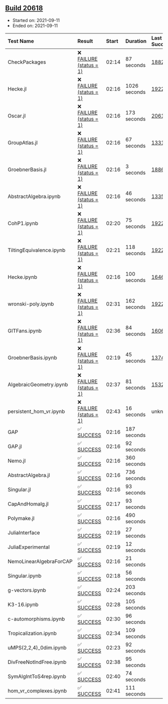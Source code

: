 ## [Build 20618](https://oscarci.mathematik.uni-kl.de/job/oscar/20618/)

* Started on: 2021-09-11
* Ended on: 2021-09-11

| Test Name    | Result | Start | Duration | Last Success | First Failure |
|:-------------|:-------|:------|:---------|:-------------|:--------------|
| CheckPackages | ❌ [FAILURE (status = 1)](https://oscarci.mathematik.uni-kl.de/job/oscar/20618/artifact/logs/build-20618/CheckPackages.log) | 02:14 | 87 seconds | [18822](https://oscarci.mathematik.uni-kl.de/job/oscar/18822/) | [18823](https://oscarci.mathematik.uni-kl.de/job/oscar/18823/) |
| Hecke.jl | ❌ [FAILURE (status = 1)](https://oscarci.mathematik.uni-kl.de/job/oscar/20618/artifact/logs/build-20618/Hecke.jl.log) | 02:16 | 1026 seconds | [19222](https://oscarci.mathematik.uni-kl.de/job/oscar/19222/) | [20152](https://oscarci.mathematik.uni-kl.de/job/oscar/20152/) |
| Oscar.jl | ❌ [FAILURE (status = 1)](https://oscarci.mathematik.uni-kl.de/job/oscar/20618/artifact/logs/build-20618/Oscar.jl.log) | 02:16 | 173 seconds | [20613](https://oscarci.mathematik.uni-kl.de/job/oscar/20613/) | [20614](https://oscarci.mathematik.uni-kl.de/job/oscar/20614/) |
| GroupAtlas.jl | ❌ [FAILURE (status = 1)](https://oscarci.mathematik.uni-kl.de/job/oscar/20618/artifact/logs/build-20618/GroupAtlas.jl.log) | 02:16 | 67 seconds | [13311](https://oscarci.mathematik.uni-kl.de/job/oscar/13311/) | [13312](https://oscarci.mathematik.uni-kl.de/job/oscar/13312/) |
| GroebnerBasis.jl | ❌ [FAILURE (status = 1)](https://oscarci.mathematik.uni-kl.de/job/oscar/20618/artifact/logs/build-20618/GroebnerBasis.jl.log) | 02:16 | 3 seconds | [18864](https://oscarci.mathematik.uni-kl.de/job/oscar/18864/) | [18865](https://oscarci.mathematik.uni-kl.de/job/oscar/18865/) |
| AbstractAlgebra.ipynb | ❌ [FAILURE (status = 1)](https://oscarci.mathematik.uni-kl.de/job/oscar/20618/artifact/logs/build-20618/AbstractAlgebra.ipynb.log) | 02:16 | 46 seconds | [13355](https://oscarci.mathematik.uni-kl.de/job/oscar/13355/) | [13356](https://oscarci.mathematik.uni-kl.de/job/oscar/13356/) |
| CohP1.ipynb | ❌ [FAILURE (status = 1)](https://oscarci.mathematik.uni-kl.de/job/oscar/20618/artifact/logs/build-20618/CohP1.ipynb.log) | 02:20 | 75 seconds | [19222](https://oscarci.mathematik.uni-kl.de/job/oscar/19222/) | [20152](https://oscarci.mathematik.uni-kl.de/job/oscar/20152/) |
| TiltingEquivalence.ipynb | ❌ [FAILURE (status = 1)](https://oscarci.mathematik.uni-kl.de/job/oscar/20618/artifact/logs/build-20618/TiltingEquivalence.ipynb.log) | 02:21 | 118 seconds | [19222](https://oscarci.mathematik.uni-kl.de/job/oscar/19222/) | [20152](https://oscarci.mathematik.uni-kl.de/job/oscar/20152/) |
| Hecke.ipynb | ❌ [FAILURE (status = 1)](https://oscarci.mathematik.uni-kl.de/job/oscar/20618/artifact/logs/build-20618/Hecke.ipynb.log) | 02:16 | 100 seconds | [16463](https://oscarci.mathematik.uni-kl.de/job/oscar/16463/) | [16464](https://oscarci.mathematik.uni-kl.de/job/oscar/16464/) |
| wronski-poly.ipynb | ❌ [FAILURE (status = 1)](https://oscarci.mathematik.uni-kl.de/job/oscar/20618/artifact/logs/build-20618/wronski-poly.ipynb.log) | 02:31 | 162 seconds | [19222](https://oscarci.mathematik.uni-kl.de/job/oscar/19222/) | [20152](https://oscarci.mathematik.uni-kl.de/job/oscar/20152/) |
| GITFans.ipynb | ❌ [FAILURE (status = 1)](https://oscarci.mathematik.uni-kl.de/job/oscar/20618/artifact/logs/build-20618/GITFans.ipynb.log) | 02:36 | 84 seconds | [16068](https://oscarci.mathematik.uni-kl.de/job/oscar/16068/) | [16069](https://oscarci.mathematik.uni-kl.de/job/oscar/16069/) |
| GroebnerBasis.ipynb | ❌ [FAILURE (status = 1)](https://oscarci.mathematik.uni-kl.de/job/oscar/20618/artifact/logs/build-20618/GroebnerBasis.ipynb.log) | 02:19 | 45 seconds | [13748](https://oscarci.mathematik.uni-kl.de/job/oscar/13748/) | [13749](https://oscarci.mathematik.uni-kl.de/job/oscar/13749/) |
| AlgebraicGeometry.ipynb | ❌ [FAILURE (status = 1)](https://oscarci.mathematik.uni-kl.de/job/oscar/20618/artifact/logs/build-20618/AlgebraicGeometry.ipynb.log) | 02:37 | 81 seconds | [15322](https://oscarci.mathematik.uni-kl.de/job/oscar/15322/) | [15323](https://oscarci.mathematik.uni-kl.de/job/oscar/15323/) |
| persistent_hom_vr.ipynb | ❌ [FAILURE (status = 1)](https://oscarci.mathematik.uni-kl.de/job/oscar/20618/artifact/logs/build-20618/persistent_hom_vr.ipynb.log) | 02:43 | 16 seconds | unknown | unknown |
| GAP | ✅ [SUCCESS](https://oscarci.mathematik.uni-kl.de/job/oscar/20618/artifact/logs/build-20618/GAP.log) | 02:16 | 187 seconds |  |  |
| GAP.jl | ✅ [SUCCESS](https://oscarci.mathematik.uni-kl.de/job/oscar/20618/artifact/logs/build-20618/GAP.jl.log) | 02:16 | 92 seconds |  |  |
| Nemo.jl | ✅ [SUCCESS](https://oscarci.mathematik.uni-kl.de/job/oscar/20618/artifact/logs/build-20618/Nemo.jl.log) | 02:16 | 360 seconds |  |  |
| AbstractAlgebra.jl | ✅ [SUCCESS](https://oscarci.mathematik.uni-kl.de/job/oscar/20618/artifact/logs/build-20618/AbstractAlgebra.jl.log) | 02:16 | 736 seconds |  |  |
| Singular.jl | ✅ [SUCCESS](https://oscarci.mathematik.uni-kl.de/job/oscar/20618/artifact/logs/build-20618/Singular.jl.log) | 02:16 | 93 seconds |  |  |
| CapAndHomalg.jl | ✅ [SUCCESS](https://oscarci.mathematik.uni-kl.de/job/oscar/20618/artifact/logs/build-20618/CapAndHomalg.jl.log) | 02:17 | 93 seconds |  |  |
| Polymake.jl | ✅ [SUCCESS](https://oscarci.mathematik.uni-kl.de/job/oscar/20618/artifact/logs/build-20618/Polymake.jl.log) | 02:16 | 490 seconds |  |  |
| JuliaInterface | ✅ [SUCCESS](https://oscarci.mathematik.uni-kl.de/job/oscar/20618/artifact/logs/build-20618/JuliaInterface.log) | 02:19 | 27 seconds |  |  |
| JuliaExperimental | ✅ [SUCCESS](https://oscarci.mathematik.uni-kl.de/job/oscar/20618/artifact/logs/build-20618/JuliaExperimental.log) | 02:19 | 12 seconds |  |  |
| NemoLinearAlgebraForCAP | ✅ [SUCCESS](https://oscarci.mathematik.uni-kl.de/job/oscar/20618/artifact/logs/build-20618/NemoLinearAlgebraForCAP.log) | 02:16 | 21 seconds |  |  |
| Singular.ipynb | ✅ [SUCCESS](https://oscarci.mathematik.uni-kl.de/job/oscar/20618/artifact/logs/build-20618/Singular.ipynb.log) | 02:18 | 56 seconds |  |  |
| g-vectors.ipynb | ✅ [SUCCESS](https://oscarci.mathematik.uni-kl.de/job/oscar/20618/artifact/logs/build-20618/g-vectors.ipynb.log) | 02:24 | 203 seconds |  |  |
| K3-16.ipynb | ✅ [SUCCESS](https://oscarci.mathematik.uni-kl.de/job/oscar/20618/artifact/logs/build-20618/K3-16.ipynb.log) | 02:28 | 105 seconds |  |  |
| c-automorphisms.ipynb | ✅ [SUCCESS](https://oscarci.mathematik.uni-kl.de/job/oscar/20618/artifact/logs/build-20618/c-automorphisms.ipynb.log) | 02:30 | 96 seconds |  |  |
| Tropicalization.ipynb | ✅ [SUCCESS](https://oscarci.mathematik.uni-kl.de/job/oscar/20618/artifact/logs/build-20618/Tropicalization.ipynb.log) | 02:34 | 109 seconds |  |  |
| uMPS(2,2,4)_0dim.ipynb | ✅ [SUCCESS](https://oscarci.mathematik.uni-kl.de/job/oscar/20618/artifact/logs/build-20618/uMPS-2-2-4-_0dim.ipynb.log) | 02:23 | 92 seconds |  |  |
| DivFreeNotIndFree.ipynb | ✅ [SUCCESS](https://oscarci.mathematik.uni-kl.de/job/oscar/20618/artifact/logs/build-20618/DivFreeNotIndFree.ipynb.log) | 02:38 | 95 seconds |  |  |
| SymAlgIntToS4rep.ipynb | ✅ [SUCCESS](https://oscarci.mathematik.uni-kl.de/job/oscar/20618/artifact/logs/build-20618/SymAlgIntToS4rep.ipynb.log) | 02:40 | 74 seconds |  |  |
| hom_vr_complexes.ipynb | ✅ [SUCCESS](https://oscarci.mathematik.uni-kl.de/job/oscar/20618/artifact/logs/build-20618/hom_vr_complexes.ipynb.log) | 02:41 | 111 seconds |  |  |
